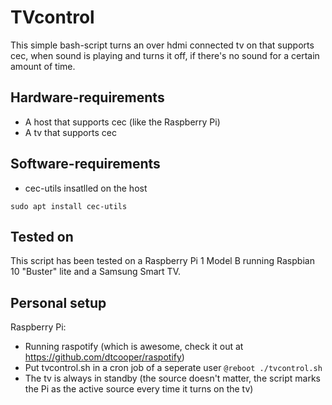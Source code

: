 # TVcontrol
This simple bash-script turns an over hdmi connected tv on that supports cec, when sound is playing and turns it off, if there's no sound for a certain amount of time.

## Hardware-requirements
- A host that supports cec (like the Raspberry Pi)
- A tv that supports cec

## Software-requirements
- cec-utils insatlled on the host
```
sudo apt install cec-utils
```

## Tested on
This script has been tested on a Raspberry Pi 1 Model B running Raspbian 10 "Buster" lite and a Samsung Smart TV.

## Personal setup
Raspberry Pi:
- Running raspotify (which is awesome, check it out at https://github.com/dtcooper/raspotify)
- Put tvcontrol.sh in a cron job of a seperate user ```@reboot ./tvcontrol.sh```
- The tv is always in standby (the source doesn't matter, the script marks the Pi as the active source every time it turns on the tv)
